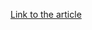 [Link to the article](https://cybersecuritynews.com/redline-malware-weaponizing-pirated-corporate-softwares-to-steal-logins/)

